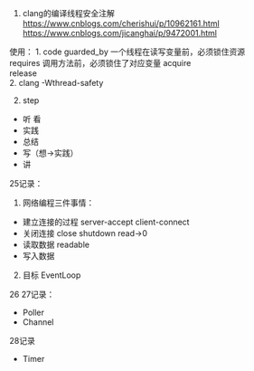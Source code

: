 1. clang的编译线程安全注解  
https://www.cnblogs.com/cherishui/p/10962161.html  
https://www.cnblogs.com/jicanghai/p/9472001.html  

使用： 
    1. code
    guarded_by 一个线程在读写变量前，必须锁住资源  
    requires   调用方法前，必须锁住了对应变量
    acquire  
    release  
    2. clang -Wthread-safety   
    
2. step
- 听 看
- 实践
- 总结
- 写（想->实践）
- 讲

25记录：
1. 网络编程三件事情：
- 建立连接的过程 server-accept   client-connect
- 关闭连接  close shutdown read->0
- 读取数据  readable
- 写入数据  
2. 目标
EventLoop

26 27记录：
- Poller
- Channel

28记录
- Timer